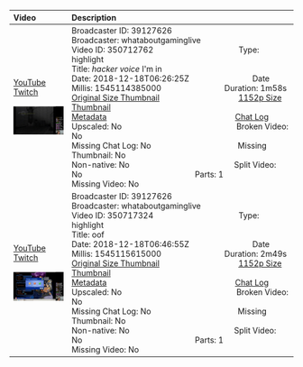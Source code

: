 |Video|Description|
|:---|:---|
|[YouTube](https://www.youtube.com/)<br>[Twitch](https://www.twitch.tv/videos/350712762)<br><br>[<img src="../../../../../39127626/videos/thumbnails_1152p/2018/12/1545114385000_2018_12_18T06_26_25Z_39127626_350712762_videos_thumbnails_1152p_thumb350712762-2048x1152.jpg" width="200">](https://www.youtube.com/)|Broadcaster ID: 39127626          Broadcaster: whataboutgaminglive<br>Video ID: 350712762             Type: highlight<br>Title: *hacker voice* I'm in<br>Date: 2018-12-18T06:26:25Z        Date Millis: 1545114385000        Duration: 1m58s<br>[Original Size Thumbnail](../../../../../39127626/videos/thumbnails_orig/2018/12/1545114385000_2018_12_18T06_26_25Z_39127626_350712762_videos_thumbnails_orig_thumb350712762-0x0.jpg)          [1152p Size Thumbnail](../../../../../39127626/videos/thumbnails_1152p/2018/12/1545114385000_2018_12_18T06_26_25Z_39127626_350712762_videos_thumbnails_1152p_thumb350712762-2048x1152.jpg)<br>[Metadata](../../../../../39127626/videos/metadata/2018/12/1545114385000_2018_12_18T06_26_25Z_39127626_350712762_video_metadata.json)                 [Chat Log](../../../../../39127626/videos/chatlogs/2018/12/2018-12-18T06_26_25Z_39127626_350712762_chat.json)<br>Upscaled: No                Broken Video: No<br>Missing Chat Log: No           Missing Thumbnail: No<br>Non-native: No              Split Video: No               Parts: 1<br>Missing Video: No
|[YouTube](https://www.youtube.com/)<br>[Twitch](https://www.twitch.tv/videos/350717324)<br><br>[<img src="../../../../../39127626/videos/thumbnails_1152p/2018/12/1545115615000_2018_12_18T06_46_55Z_39127626_350717324_videos_thumbnails_1152p_thumb350717324-2048x1152.jpg" width="200">](https://www.youtube.com/)|Broadcaster ID: 39127626          Broadcaster: whataboutgaminglive<br>Video ID: 350717324             Type: highlight<br>Title: oof<br>Date: 2018-12-18T06:46:55Z        Date Millis: 1545115615000        Duration: 2m49s<br>[Original Size Thumbnail](../../../../../39127626/videos/thumbnails_orig/2018/12/1545115615000_2018_12_18T06_46_55Z_39127626_350717324_videos_thumbnails_orig_thumb350717324-0x0.jpg)          [1152p Size Thumbnail](../../../../../39127626/videos/thumbnails_1152p/2018/12/1545115615000_2018_12_18T06_46_55Z_39127626_350717324_videos_thumbnails_1152p_thumb350717324-2048x1152.jpg)<br>[Metadata](../../../../../39127626/videos/metadata/2018/12/1545115615000_2018_12_18T06_46_55Z_39127626_350717324_video_metadata.json)                 [Chat Log](../../../../../39127626/videos/chatlogs/2018/12/2018-12-18T06_46_55Z_39127626_350717324_chat.json)<br>Upscaled: No                Broken Video: No<br>Missing Chat Log: No           Missing Thumbnail: No<br>Non-native: No              Split Video: No               Parts: 1<br>Missing Video: No

